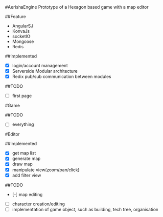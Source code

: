 #AerishaEngine
Prototype of a Hexagon based game with a map editor

##Feature
- AngularSJ
- KonvaJs
- socketIO
- Mongoose
- Redis

##implemented
- [x] login/account management
- [x] Serverside Modular architecture
- [x] Redix pub/sub communication between modules

##TODO
- [ ] first page

#Game

##TODO
- [ ] everything

#Editor

##implemented
- [x] get map list
- [x] generate map
- [x] draw map
- [x] manipulate view(zoom/pan/click)
- [x] add filter view

##TODO
- [-] map editing
- [ ] character creation/editing
- [ ] implementation of game object, such as building, tech tree, organisation
